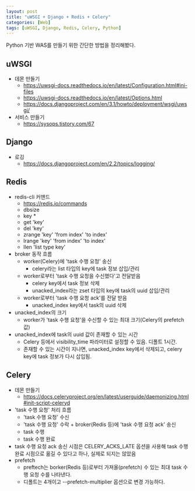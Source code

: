 ```yaml
---
layout: post
title: "uWSGI + Django + Redis + Celery"
categories: [Web]
tags: [uWSGI, Django, Redis, Celery, Python]
---
```


Python 기반 WAS를 만들기 위한 간단한 방법을 정리해봤다.

## uWSGI
* 데몬 만들기
  * https://uwsgi-docs.readthedocs.io/en/latest/Configuration.html#ini-files
  * https://uwsgi-docs.readthedocs.io/en/latest/Options.html
  * https://docs.djangoproject.com/en/3.1/howto/deployment/wsgi/uwsgi/
* 서비스 만들기
  * https://sysops.tistory.com/67
  
## Django
* 로깅
  * https://docs.djangoproject.com/en/2.2/topics/logging/
  
## Redis
* redis-cli 커맨드
  * https://redis.io/commands
  * dbsize
  * key *
  * get 'key'
  * del 'key'
  * zrange 'key' 'from index' 'to index'
  * lrange 'key' 'from index' 'to index'
  * llen 'list type key'
* broker 동작 흐름
  * worker(Celery)에 'task 수행 요청' 송신
    * celery라는 list 타입의 key에 task 정보 삽입/관리
  * worker로부터 'task 수행 요청을 수신했다'고 전달받음
    * celery key에서 task 정보 삭제
    * unacked_index라는 zset 타입의 key에 task의 uuid 삽입/관리
  * worker로부터 'task 수행 요청 ack'를 전달 받음
    * unacked_index key에서 task의 uuid 삭제
* unacked_index의 크기
  * worker가 'task 수행 요청'을 수신할 수 있는 최대 크기(Celery의 prefetch 값)
* unacked_index에 task의 uuid 값이 존재할 수 있는 시간
  * Celery 등에서 visibility_time 파라미터로 설정할 수 있음. 디폴트 1시간.
  * 존재할 수 있는 시간이 지나면, unacked_index key에서 삭제되고, celery key에 task 정보가 다시 삽입됨.
  
## Celery
* 데몬 만들기
  * https://docs.celeryproject.org/en/latest/userguide/daemonizing.html#init-script-celeryd
* 'task 수행 요청' 처리 흐름
  * 'task 수행 요청' 수신
  * 'task 수행 요청' 수락 + broker(Redis 등)에 'task 수행 요청 ack' 송신
  * task 수행
  * task 수행 완료
* task 수행 요청 ack 송신 시점은 CELERY_ACKS_LATE 옵션을 사용해 task 수행 완료 시점으로 옮길 수 있다고 하나, 실제로 되지는 않았음
* prefetch
  * preftech는 borker(Redis 등)로부터 가져올(prefetch) 수 있는 최대 task 수행 요청 수를 나타낸다.
  * 디폴트는 4개이고 --prefetch-multiplier 옵션으로 변경 가능하다.
